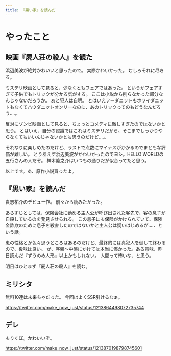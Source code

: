 ```yaml
---
title: 『黒い家』を読んだ
---
```


# やったこと

## 映画『屍人荘の殺人』を観た

浜辺美波が絶対かわいいと思ったので。
実際かわいかった。
むしろそれに尽きる。

ミステリ映画として見ると、少なくともフェアではあった。
というかフェアすぎて子供でもトリックが分かる気がする。
ここは小説から削らなかった部分なんじゃないだろうか。
あと犯人は自明。
とはいえフーダニットもホワイダニットもなくてハウダニットオンリーなのに、あのトリックってのもどうなんだろう‥‥。

反対にゾンビ映画として見ると、ちょっとコメディに徹しすぎたのではないかと思う。
とはいえ、自分の認識ではこれはミステリだから、そこまでしっかりやらなくてもいいんじゃないかとも思うのだけど‥‥。

それなりに楽しめたのだけど、ラストで点数にマイナスがかかるのでまともな評価が難しい。
とりあえず浜辺美波がかわいかったのでヨシ。HELLO WORLDの五行さんの人だぞ。
神木隆之介はいつもの通りだが似合ってたと思う。

以上です。あ、原作小説買ったよ。

## 『黒い家』を読んだ

貴志祐介のデビュー作。
前々から読みたかった。

あらすじとしては、保険会社に勤める主人公が呼び出された客先で、客の息子が自殺しているのを発見させられる。
この息子にも保険がかけられていて、保険金詐欺のために息子を殺害したのではないかと主人公は疑いはじめるが‥‥、という話。

恵の性格とか色々思うところはあるのだけど、最終的には真犯人を倒して終わるので、後味は良い。
が、序盤〜中盤にかけては本当に怖かった。ある意味、昨日読んだ『ずうのめ人形』以上かもしれない。
人間って怖いな、と思う。

明日はひとまず『屍人荘の殺人』を読む。

## ミリシタ

無料10連は未来ちゃだった。
今回はよくSSR引けるなぁ。

<https://twitter.com/make_now_just/status/1213864498072735744>

## デレ

もりくぼ。かわいいぞ。

<https://twitter.com/make_now_just/status/1213870198798745601>
